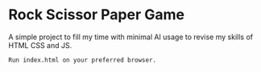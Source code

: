 # Rock Scissor Paper Game
A simple project to fill my time with minimal AI usage to revise my skills of HTML CSS and JS.

```
Run index.html on your preferred browser.
```
